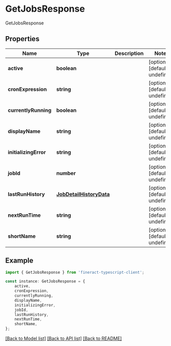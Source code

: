 # GetJobsResponse

GetJobsResponse

## Properties

Name | Type | Description | Notes
------------ | ------------- | ------------- | -------------
**active** | **boolean** |  | [optional] [default to undefined]
**cronExpression** | **string** |  | [optional] [default to undefined]
**currentlyRunning** | **boolean** |  | [optional] [default to undefined]
**displayName** | **string** |  | [optional] [default to undefined]
**initializingError** | **string** |  | [optional] [default to undefined]
**jobId** | **number** |  | [optional] [default to undefined]
**lastRunHistory** | [**JobDetailHistoryData**](JobDetailHistoryData.md) |  | [optional] [default to undefined]
**nextRunTime** | **string** |  | [optional] [default to undefined]
**shortName** | **string** |  | [optional] [default to undefined]

## Example

```typescript
import { GetJobsResponse } from 'fineract-typescript-client';

const instance: GetJobsResponse = {
    active,
    cronExpression,
    currentlyRunning,
    displayName,
    initializingError,
    jobId,
    lastRunHistory,
    nextRunTime,
    shortName,
};
```

[[Back to Model list]](../README.md#documentation-for-models) [[Back to API list]](../README.md#documentation-for-api-endpoints) [[Back to README]](../README.md)

